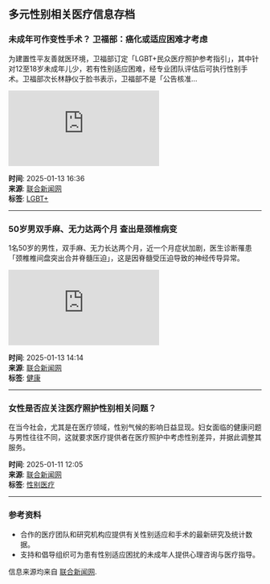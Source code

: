 ## 多元性别相关医疗信息存档

### 未成年可作变性手术？ 卫福部：癌化或适应困难才考虑
为建置性平友善就医环境，卫福部订定「LGBT+民众医疗照护参考指引」，其中针对12至18岁未成年儿少，若有性别适应困难，经专业团队评估后可执行性别手术。卫福部次长林静仪于脸书表示，卫福部不是「公告核准...

![图片](https://pgw.udn.com.tw/gw/photo.php?u=https://uc.udn.com.tw/photo/2025/01/13/realtime/31266803.jpg&s=Y&x=0&y=42&sw=5712&sh=3808&exp=3600&w=600)

**时间**: 2025-01-13 16:36  
**来源**: [联合新闻网](https://udn.com/news/story/7266/8487170)  
**标签**: [LGBT+](https://udn.com/news/cate/7225)

---

### 50岁男双手麻、无力达两个月 查出是颈椎病变
1名50岁的男性，双手麻、无力长达两个月，近一个月症状加剧，医生诊断罹患「颈椎椎间盘突出合并脊髓压迫」，这是因脊髓受压迫导致的神经传导异常。

![图片](https://pgw.udn.com.tw/gw/photo.php?u=https://udn.com/photo/2025/01/13/realtime/31254543.jpg&s=Y&x=0&y=181&sw=299&sh=199&exp=3600&w=600)

**时间**: 2025-01-13 14:14  
**来源**: [联合新闻网](https://udn.com/news/story/7266/8486859)  
**标签**: [健康](https://udn.com/news/cate/6649)

---

### 女性是否应关注医疗照护性别相关问题？
在当今社会，尤其是在医疗领域，性别气候的影响日益显现。妇女面临的健康问题与男性往往不同，这就要求医疗提供者在医疗照护中考虑性别差异，并据此调整其服务。

**时间**: 2025-01-11 12:05  
**来源**: [联合新闻网](https://udn.com/news/story/7266/8483533)  
**标签**: [性别医疗](https://udn.com/news/cate/6649)

--- 

### 参考资料
- 合作的医疗团队和研究机构应提供有关性别适应和手术的最新研究及统计数据。
- 支持和倡导组织可为患有性别适应困扰的未成年人提供心理咨询与医疗指导。

信息来源均来自 [联合新闻网](https://udn.com/news).